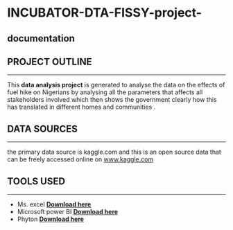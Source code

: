 # INCUBATOR-DTA-FISSY-project-
## documentation
## PROJECT OUTLINE
---
This **data analysis project** is generated to analyse the data on the effects of fuel hike on Nigerians by analysing all the parameters that affects all stakeholders involved which then shows the government clearly how this has translated in different homes and communities .
## DATA SOURCES
---
the primary data source is kaggle.com and this is an open source data that can be freely accessed online on www.kaggle.com
## TOOLS USED
---
- Ms. excel **[Download here](https://microsoftexcel)**
- Microsoft power BI **[Download here](https://microsoft.com)**
- Phyton **[Download here](https://phyton.org)**
```


